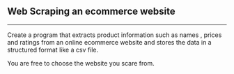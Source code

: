 ## Web Scraping an ecommerce website

--- 
Create a program that extracts product information such as names , prices and ratings from
 an online ecommerce website and stores the data in a structured format like a csv file.

 You are free to choose the website you scare from. 